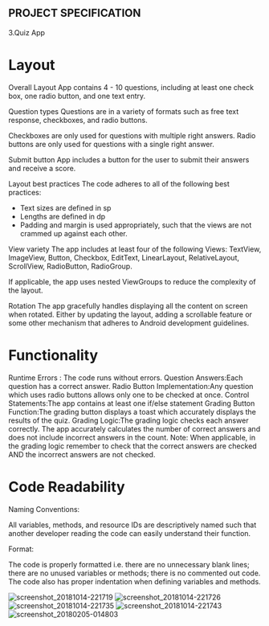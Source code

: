 ## PROJECT SPECIFICATION

   3.Quiz App 

# Layout

Overall Layout
App contains 4 - 10 questions, including at least one check box, one radio button, and one text entry.

Question types
Questions are in a variety of formats such as free text response, checkboxes, and radio buttons.

Checkboxes are only used for questions with multiple right answers. Radio buttons are only used for questions with a single right answer.

Submit button
App includes a button for the user to submit their answers and receive a score.

Layout best practices
The code adheres to all of the following best practices:

* Text sizes are defined in sp
* Lengths are defined in dp
* Padding and margin is used appropriately, such that the views are not crammed up against each other.

View variety
The app includes at least four of the following Views: TextView, ImageView, Button, Checkbox, EditText, LinearLayout, RelativeLayout, ScrollView, RadioButton, RadioGroup.

If applicable, the app uses nested ViewGroups to reduce the complexity of the layout.

Rotation
The app gracefully handles displaying all the content on screen when rotated. Either by updating the layout, adding a scrollable feature or some other mechanism that adheres to Android development guidelines.

# Functionality

Runtime Errors : The code runs without errors.
Question Answers:Each question has a correct answer.
Radio Button Implementation:Any question which uses radio buttons allows only one to be checked at once.
Control Statements:The app contains at least one if/else statement
Grading Button Function:The grading button displays a toast which accurately displays the results of the quiz.
Grading Logic:The grading logic checks each answer correctly. The app accurately calculates the number of correct answers and does not include incorrect answers in the count.
Note: When applicable, in the grading logic remember to check that the correct answers are checked AND the incorrect answers are not checked.

# Code Readability

Naming Conventions: 

All variables, methods, and resource IDs are descriptively named such that another developer reading the code can easily understand their function.

Format:

The code is properly formatted i.e. there are no unnecessary blank lines; there are no unused variables or methods; there is no commented out code.
The code also has proper indentation when defining variables and methods.


![screenshot_20181014-221719](https://user-images.githubusercontent.com/34723009/46941349-97b77800-d073-11e8-94ab-eedae7df48cf.png)
![screenshot_20181014-221726](https://user-images.githubusercontent.com/34723009/46941359-9a19d200-d073-11e8-9ab7-868139695167.png)
![screenshot_20181014-221735](https://user-images.githubusercontent.com/34723009/46941363-9be39580-d073-11e8-8ac9-7ef99f3eb0e6.png)
![screenshot_20181014-221743](https://user-images.githubusercontent.com/34723009/46941370-9e45ef80-d073-11e8-94b9-85db27f1ac6c.png)
![screenshot_20180205-014803](https://user-images.githubusercontent.com/34723009/46941380-a140e000-d073-11e8-8a0d-62b309df2bfb.png)

